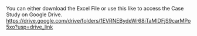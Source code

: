 You can either download the Excel File or use this like to access the Case Study on Google Drive.
https://drive.google.com/drive/folders/1EVRNEBydeWr68iTaMlDFjS9carMPo5xo?usp=drive_link
